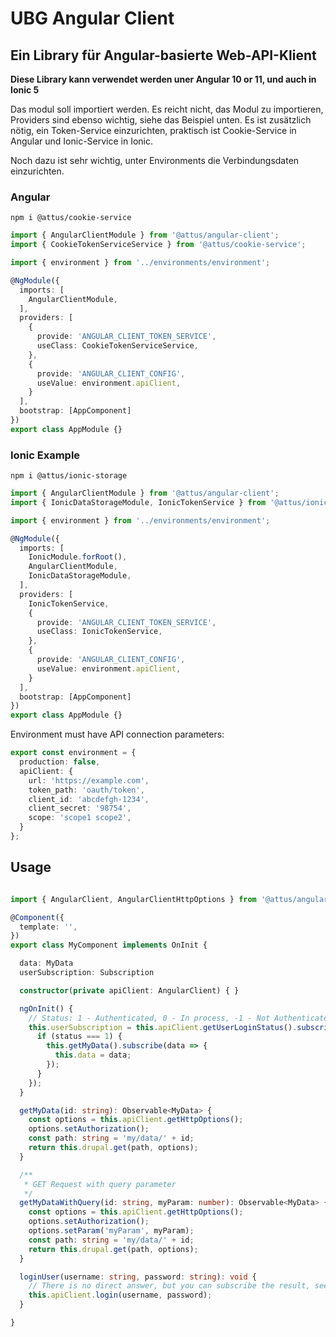 # UBG Angular Client

## Ein Library für Angular-basierte Web-API-Klient

**Diese Library kann verwendet werden uner Angular 10 or 11, und auch in Ionic 5**

Das modul soll importiert werden. Es reicht nicht, das Modul zu importieren, Providers sind ebenso wichtig,
siehe das Beispiel unten. Es ist zusätzlich nötig, ein Token-Service einzurichten, praktisch ist Cookie-Service
in Angular und Ionic-Service in Ionic.

Noch dazu ist sehr wichtig, unter Environments die Verbindungsdaten einzurichten.

### Angular

```
npm i @attus/cookie-service
```
```ts
import { AngularClientModule } from '@attus/angular-client';
import { CookieTokenServiceService } from '@attus/cookie-service';

import { environment } from '../environments/environment';

@NgModule({
  imports: [
    AngularClientModule,
  ],
  providers: [
    {
      provide: 'ANGULAR_CLIENT_TOKEN_SERVICE',
      useClass: CookieTokenServiceService,
    },
    {
      provide: 'ANGULAR_CLIENT_CONFIG',
      useValue: environment.apiClient,
    }
  ],
  bootstrap: [AppComponent]
})
export class AppModule {}
```

### Ionic Example
```
npm i @attus/ionic-storage
```
```ts
import { AngularClientModule } from '@attus/angular-client';
import { IonicDataStorageModule, IonicTokenService } from '@attus/ionic-storage';

import { environment } from '../environments/environment';

@NgModule({
  imports: [
    IonicModule.forRoot(),
    AngularClientModule,
    IonicDataStorageModule,
  ],
  providers: [
    IonicTokenService,
    {
      provide: 'ANGULAR_CLIENT_TOKEN_SERVICE',
      useClass: IonicTokenService,
    },
    {
      provide: 'ANGULAR_CLIENT_CONFIG',
      useValue: environment.apiClient,
    }
  ],
  bootstrap: [AppComponent]
})
export class AppModule {}
```

Environment must have API connection parameters:
```ts
export const environment = {
  production: false,
  apiClient: {
    url: 'https://example.com',
    token_path: 'oauth/token',
    client_id: 'abcdefgh-1234',
    client_secret: '98754',
    scope: 'scope1 scope2',
  }
};
```

## Usage

```ts

import { AngularClient, AngularClientHttpOptions } from '@attus/angular-client';

@Component({
  template: '',
})
export class MyComponent implements OnInit {

  data: MyData
  userSubscription: Subscription

  constructor(private apiClient: AngularClient) { }

  ngOnInit() {
    // Status: 1 - Authenticated, 0 - In process, -1 - Not Authenticated
    this.userSubscription = this.apiClient.getUserLoginStatus().subscribe(status => {
      if (status === 1) {
        this.getMyData().subscribe(data => {
          this.data = data;
        });
      }
    });
  }

  getMyData(id: string): Observable<MyData> {
    const options = this.apiClient.getHttpOptions();
    options.setAuthorization();
    const path: string = 'my/data/' + id;
    return this.drupal.get(path, options);
  }

  /**
   * GET Request with query parameter
   */
  getMyDataWithQuery(id: string, myParam: number): Observable<MyData> {
    const options = this.apiClient.getHttpOptions();
    options.setAuthorization();
    options.setParam('myParam', myParam);
    const path: string = 'my/data/' + id;
    return this.drupal.get(path, options);
  }

  loginUser(username: string, password: string): void {
    // There is no direct answer, but you can subscribe the result, see getUserLoginStatus()
    this.apiClient.login(username, password);
  }

}
```
